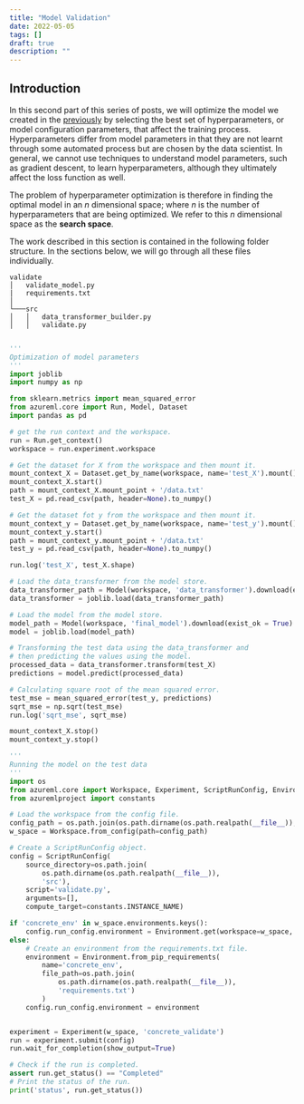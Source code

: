 ```yaml
---
title: "Model Validation"
date: 2022-05-05
tags: []
draft: true
description: ""
---
```


## Introduction

In this second part of this series of posts, we will optimize the model we created in the [previously](/post/azureml_pipeline_trainingpipeline) by selecting the best set of hyperparameters, or model configuration parameters, that affect the training process. Hyperparameters differ from model parameters in that they are not learnt through some automated process but are chosen by the data scientist. In general, we cannot use techniques to understand model parameters, such as gradient descent, to learn hyperparameters, although they ultimately affect the loss function as well.

The problem of hyperparameter optimization is therefore in finding the optimal model in an $n$ dimensional space; where $n$ is the number of hyperparameters that are being optimized. We refer to this $n$ dimensional space as the **search space**.

The work described in this section is contained in the following folder structure. In the sections below, we will go through all these files individually.

```text
validate
│   validate_model.py
|   requirements.txt
│
└───src
│   │   data_transformer_builder.py
│   │   validate.py
```



```python

'''
Optimization of model parameters
'''
import joblib
import numpy as np

from sklearn.metrics import mean_squared_error
from azureml.core import Run, Model, Dataset
import pandas as pd

# get the run context and the workspace.
run = Run.get_context()
workspace = run.experiment.workspace

# Get the dataset for X from the workspace and then mount it.
mount_context_X = Dataset.get_by_name(workspace, name='test_X').mount()
mount_context_X.start()
path = mount_context_X.mount_point + '/data.txt'
test_X = pd.read_csv(path, header=None).to_numpy()

# Get the dataset fot y from the workspace and then mount it.
mount_context_y = Dataset.get_by_name(workspace, name='test_y').mount()
mount_context_y.start()
path = mount_context_y.mount_point + '/data.txt'
test_y = pd.read_csv(path, header=None).to_numpy()

run.log('test_X', test_X.shape)

# Load the data_transformer from the model store.
data_transformer_path = Model(workspace, 'data_transformer').download(exist_ok = True)
data_transformer = joblib.load(data_transformer_path)

# Load the model from the model store.
model_path = Model(workspace, 'final_model').download(exist_ok = True)
model = joblib.load(model_path)

# Transforming the test data using the data_transformer and
# then predicting the values using the model.
processed_data = data_transformer.transform(test_X)
predictions = model.predict(processed_data)

# Calculating square root of the mean squared error.
test_mse = mean_squared_error(test_y, predictions)
sqrt_mse = np.sqrt(test_mse)
run.log('sqrt_mse', sqrt_mse)

mount_context_X.stop()
mount_context_y.stop()
```


```python
'''
Running the model on the test data
'''
import os
from azureml.core import Workspace, Experiment, ScriptRunConfig, Environment
from azuremlproject import constants

# Load the workspace from the config file.
config_path = os.path.join(os.path.dirname(os.path.realpath(__file__)), '.azureml')
w_space = Workspace.from_config(path=config_path)

# Create a ScriptRunConfig object.
config = ScriptRunConfig(
    source_directory=os.path.join(
        os.path.dirname(os.path.realpath(__file__)),
        'src'),
    script='validate.py',
    arguments=[],
    compute_target=constants.INSTANCE_NAME)

if 'concrete_env' in w_space.environments.keys():
    config.run_config.environment = Environment.get(workspace=w_space, name='concrete_env')
else:
    # Create an environment from the requirements.txt file.
    environment = Environment.from_pip_requirements(
        name='concrete_env',
        file_path=os.path.join(
            os.path.dirname(os.path.realpath(__file__)),
            'requirements.txt')
        )
    config.run_config.environment = environment


experiment = Experiment(w_space, 'concrete_validate')
run = experiment.submit(config)
run.wait_for_completion(show_output=True)

# Check if the run is completed.
assert run.get_status() == "Completed"
# Print the status of the run.
print('status', run.get_status())
```